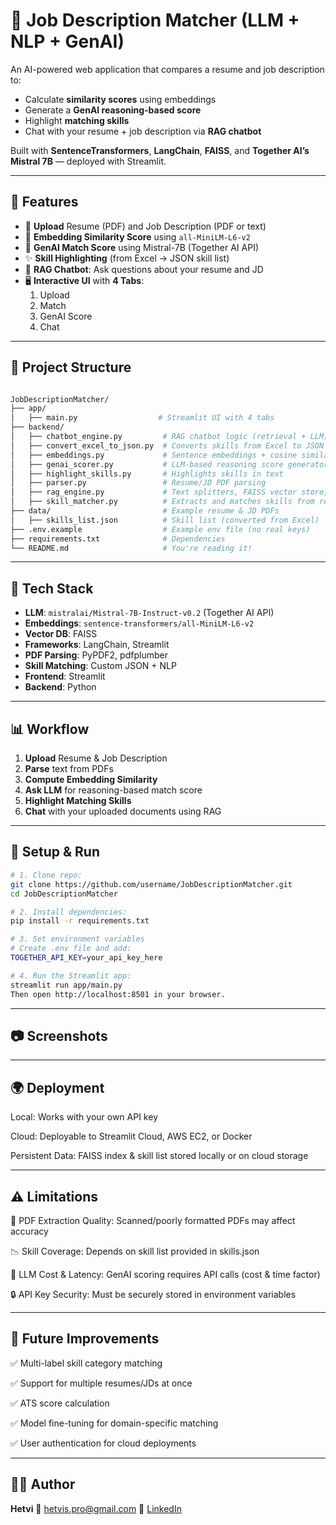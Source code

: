 # 🤖 Job Description Matcher (LLM + NLP + GenAI)

An AI-powered web application that compares a resume and job description to:

- Calculate **similarity scores** using embeddings
- Generate a **GenAI reasoning-based score**
- Highlight **matching skills**
- Chat with your resume + job description via **RAG chatbot**

Built with **SentenceTransformers**, **LangChain**, **FAISS**, and **Together AI’s Mistral 7B** — deployed with Streamlit.

---

## 🚀 Features

- 📂 **Upload** Resume (PDF) and Job Description (PDF or text)
- 📏 **Embedding Similarity Score** using `all-MiniLM-L6-v2`
- 🧠 **GenAI Match Score** using Mistral-7B (Together AI API)
- ✨ **Skill Highlighting** (from Excel → JSON skill list)
- 💬 **RAG Chatbot**: Ask questions about your resume and JD
- 🖥 **Interactive UI** with **4 Tabs**:
  1. Upload
  2. Match
  3. GenAI Score
  4. Chat

---

## 📁 Project Structure

```bash

JobDescriptionMatcher/
├── app/
│   ├── main.py                  # Streamlit UI with 4 tabs
├── backend/
│   ├── chatbot_engine.py         # RAG chatbot logic (retrieval + LLM)
│   ├── convert_excel_to_json.py  # Converts skills from Excel to JSON
│   ├── embeddings.py             # Sentence embeddings + cosine similarity
│   ├── genai_scorer.py           # LLM-based reasoning score generator
│   ├── highlight_skills.py       # Highlights skills in text
│   ├── parser.py                 # Resume/JD PDF parsing
│   ├── rag_engine.py             # Text splitters, FAISS vector store, embeddings
│   ├── skill_matcher.py          # Extracts and matches skills from resume/JD
├── data/                         # Example resume & JD PDFs
│   ├── skills_list.json          # Skill list (converted from Excel)
├── .env.example                  # Example env file (no real keys)
├── requirements.txt              # Dependencies
└── README.md                     # You're reading it!

```

---

## 🧠 Tech Stack

- **LLM**: `mistralai/Mistral-7B-Instruct-v0.2` (Together AI API)
- **Embeddings**: `sentence-transformers/all-MiniLM-L6-v2`
- **Vector DB**: FAISS
- **Frameworks**: LangChain, Streamlit
- **PDF Parsing**: PyPDF2, pdfplumber
- **Skill Matching**: Custom JSON + NLP
- **Frontend**: Streamlit
- **Backend**: Python

---

## 📊 Workflow

1. **Upload** Resume & Job Description
2. **Parse** text from PDFs
3. **Compute Embedding Similarity**
4. **Ask LLM** for reasoning-based match score
5. **Highlight Matching Skills**
6. **Chat** with your uploaded documents using RAG

---

## 🚀 Setup & Run

```bash
# 1. Clone repo:
git clone https://github.com/username/JobDescriptionMatcher.git
cd JobDescriptionMatcher

# 2. Install dependencies:
pip install -r requirements.txt

# 3. Set environment variables
# Create .env file and add:
TOGETHER_API_KEY=your_api_key_here

# 4. Run the Streamlit app:
streamlit run app/main.py
Then open http://localhost:8501 in your browser.

```

---

## 📷 Screenshots

---

## 🌍 Deployment

Local: Works with your own API key

Cloud: Deployable to Streamlit Cloud, AWS EC2, or Docker

Persistent Data: FAISS index & skill list stored locally or on cloud storage

---

## ⚠️ Limitations

📄 PDF Extraction Quality: Scanned/poorly formatted PDFs may affect accuracy

📉 Skill Coverage: Depends on skill list provided in skills.json

🧠 LLM Cost & Latency: GenAI scoring requires API calls (cost & time factor)

🔒 API Key Security: Must be securely stored in environment variables

---

## 🔮 Future Improvements

✅ Multi-label skill category matching

✅ Support for multiple resumes/JDs at once

✅ ATS score calculation

✅ Model fine-tuning for domain-specific matching

✅ User authentication for cloud deployments

---

## 🙋‍♀️ Author

**Hetvi**
📧 [hetvis.pro@gmail.com](mailto:hetvis.pro@gmail.com)
🔗 [LinkedIn](https://www.linkedin.com/in/hetvi-sodha-pro/)
